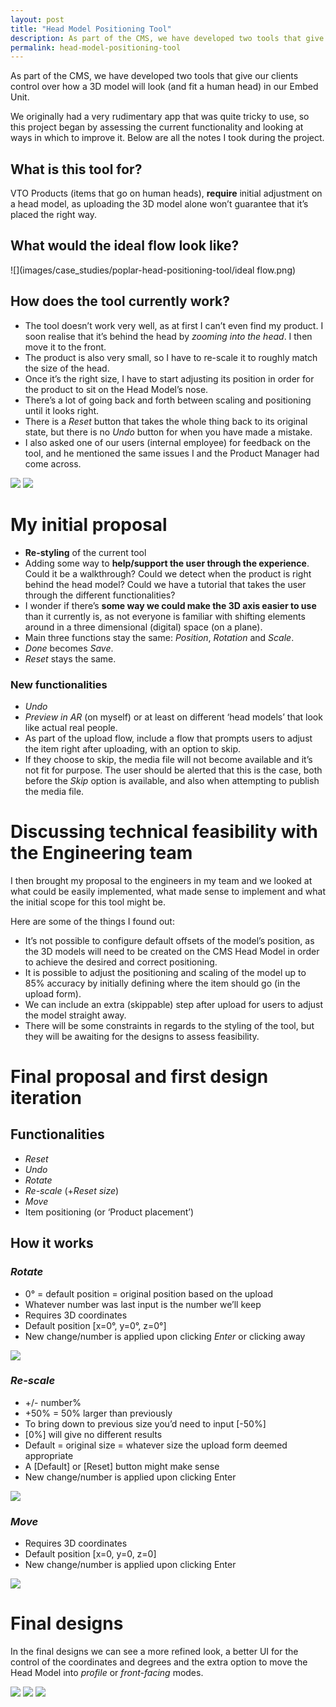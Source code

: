 ```yaml
---
layout: post
title: "Head Model Positioning Tool"
description: As part of the CMS, we have developed two tools that give our clients control over how a 3D model will look (and fit a human head) in our Embed Unit.
permalink: head-model-positioning-tool
---
```


As part of the CMS, we have developed two tools that give our clients control over how a 3D model will look (and fit a human head) in our Embed Unit.

We originally had a very rudimentary app that was quite tricky to use, so this project began by assessing the current functionality and looking at ways in which to improve it. Below are all the notes I took during the project.

## What is this tool for?

VTO Products (items that go on human heads), **require** initial adjustment on a head model, as uploading the 3D model alone won’t guarantee that it’s placed the right way.

## What would the ideal flow look like?

![](images/case_studies/poplar-head-positioning-tool/ideal flow.png)

## How does the tool currently work?

- The tool doesn’t work very well, as at first I can’t even find my product. I soon realise that it’s behind the head by *zooming into the head*. I then move it to the front.
- The product is also very small, so I have to re-scale it to roughly match the size of the head.
- Once it’s the right size, I have to start adjusting its position in order for the product to sit on the Head Model’s nose.
- There’s a lot of going back and forth between scaling and positioning until it looks right.
- There is a *Reset* button that takes the whole thing back to its original state, but there is no *Undo* button for when you have made a mistake.
- I also asked one of our users (internal employee) for feedback on the tool, and he mentioned the same issues I and the Product Manager had come across.

![](images/case_studies/poplar-head-positioning-tool/1.png)
![](images/case_studies/poplar-head-positioning-tool/2.png)

# My initial proposal

- **Re-styling** of the current tool
- Adding some way to **help/support the user through the experience**. Could it be a walkthrough? Could we detect when the product is right behind the head model? Could we have a tutorial that takes the user through the different functionalities?
- I wonder if there’s **some way we could make the 3D axis easier to use** than it currently is, as not everyone is familiar with shifting elements around in a three dimensional (digital) space (on a plane).
- Main three functions stay the same: *Position*, *Rotation* and *Scale*.
- *Done* becomes *Save*.
- *Reset* stays the same.

### New functionalities

- *Undo*
- *Preview in AR* (on myself) or at least on different ‘head models’ that look like actual real people.
- As part of the upload flow, include a flow that prompts users to adjust the item right after uploading, with an option to skip.
- If they choose to skip, the media file will not become available and it’s not fit for purpose. The user should be alerted that this is the case, both before the *Skip* option is available, and also when attempting to publish the media file.

# Discussing technical feasibility with the Engineering team

I then brought my proposal to the engineers in my team and we looked at what could be easily implemented, what made sense to implement and what the initial scope for this tool might be.

Here are some of the things I found out:

- It’s not possible to configure default offsets of the model’s position, as the 3D models will need to be created on the CMS Head Model in order to achieve the desired and correct positioning.
- It is possible to adjust the positioning and scaling of the model up to 85% accuracy by initially defining where the item should go (in the upload form).
- We can include an extra (skippable) step after upload for users to adjust the model straight away.
- There will be some constraints in regards to the styling of the tool, but they will be awaiting for the designs to assess feasibility.

# Final proposal and first design iteration

## Functionalities

- *Reset*
- *Undo*
- *Rotate*
- *Re-scale* (+*Reset size*)
- *Move*
- Item positioning (or ‘Product placement’)

## How it works

### *Rotate*

- 0° = default position = original position based on the upload
- Whatever number was last input is the number we’ll keep
- Requires 3D coordinates
- Default position [x=0°, y=0°, z=0°]
- New change/number is applied upon clicking *Enter* or clicking away

![](images/case_studies/poplar-head-positioning-tool/design1rotate1.png)


### *Re-scale*

- +/- number%
- +50% = 50% larger than previously
- To bring down to previous size you’d need to input [-50%]
- [0%] will give no different results
- Default = original size = whatever size the upload form deemed appropriate
- A [Default] or [Reset] button might make sense
- New change/number is applied upon clicking Enter

![](images/case_studies/poplar-head-positioning-tool/design1scale1.png)

### *Move*

- Requires 3D coordinates
- Default position [x=0, y=0, z=0]
- New change/number is applied upon clicking Enter

![](images/case_studies/poplar-head-positioning-tool/design1move1.png)

# Final designs

In the final designs we can see a more refined look, a better UI for the control of the coordinates and degrees and the extra option to move the Head Model into *profile* or *front-facing* modes.

![](images/case_studies/poplar-head-positioning-tool/design2move1.png)
![](images/case_studies/poplar-head-positioning-tool/design2rotate1.png)
![](images/case_studies/poplar-head-positioning-tool/design2rescale1.png)
